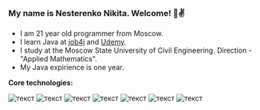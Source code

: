 ### My name is Nesterenko Nikita. Welcome! 👋:v:

- I am 21 year old programmer from Moscow.
- I learn Java at [job4j](https://job4j.ru/) and [Udemy](https://www.udemy.com/).
- I study at the Moscow State University of Civil Engineering. Direction - "Applied Mathematics".
- My Java expirience is one year.

<b> Core technologies:</b>

![текст](https://img.shields.io/badge/Java-%E2%89%A5%208-orange) ![текст](https://img.shields.io/badge/Spring-%E2%89%A5%205-yellow) ![текст](https://img.shields.io/badge/Hibernate-%E2%89%A5%205-yellow) ![текст](https://img.shields.io/badge/Maven-3-red) ![текст](https://img.shields.io/badge/Git-%E2%89%A5%202-9cf) ![текст](https://img.shields.io/badge/PostgreSQL-%E2%89%A5%209-blue) ![текст](https://img.shields.io/badge/Travis-CI-green)
